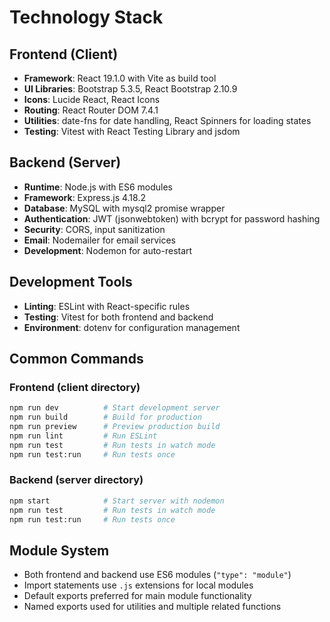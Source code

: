 # Technology Stack

## Frontend (Client)

- **Framework**: React 19.1.0 with Vite as build tool
- **UI Libraries**: Bootstrap 5.3.5, React Bootstrap 2.10.9
- **Icons**: Lucide React, React Icons
- **Routing**: React Router DOM 7.4.1
- **Utilities**: date-fns for date handling, React Spinners for loading states
- **Testing**: Vitest with React Testing Library and jsdom

## Backend (Server)

- **Runtime**: Node.js with ES6 modules
- **Framework**: Express.js 4.18.2
- **Database**: MySQL with mysql2 promise wrapper
- **Authentication**: JWT (jsonwebtoken) with bcrypt for password hashing
- **Security**: CORS, input sanitization
- **Email**: Nodemailer for email services
- **Development**: Nodemon for auto-restart

## Development Tools

- **Linting**: ESLint with React-specific rules
- **Testing**: Vitest for both frontend and backend
- **Environment**: dotenv for configuration management

## Common Commands

### Frontend (client directory)

```bash
npm run dev          # Start development server
npm run build        # Build for production
npm run preview      # Preview production build
npm run lint         # Run ESLint
npm run test         # Run tests in watch mode
npm run test:run     # Run tests once
```

### Backend (server directory)

```bash
npm start            # Start server with nodemon
npm run test         # Run tests in watch mode
npm run test:run     # Run tests once
```

## Module System

- Both frontend and backend use ES6 modules (`"type": "module"`)
- Import statements use `.js` extensions for local modules
- Default exports preferred for main module functionality
- Named exports used for utilities and multiple related functions
